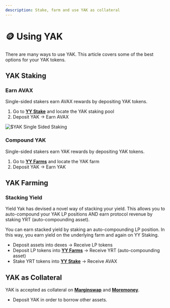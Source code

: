 ```yaml
---
description: Stake, farm and use YAK as collateral
---
```


# 🪙 Using YAK

There are many ways to use YAK. This article covers some of the best options for your YAK tokens.

## YAK Staking

### Earn AVAX

Single-sided stakers earn AVAX rewards by depositing YAK tokens.

1. Go to [**YY Stake**](https://yieldyak.com/stake) and locate the YAK staking pool
2. Deposit YAK -> Earn AVAX

![$YAK Single Sided Staking](<../.gitbook/assets/YAK SSS Pool.png>)

### Compound YAK

Single-sided stakers earn YAK rewards by depositing YAK tokens.

1. Go to [**YY Farms**](https://yieldyak.com/farms?platform=yak) and locate the YAK farm
2. Deposit YAK -> Earn YAK

## YAK Farming

### Stacking Yield

Yield Yak has devised a novel way of stacking your yield. This allows you to auto-compound your YAK LP positions AND earn protocol revenue by staking YRT (auto-compounding asset).

You can earn stacked yield by staking an auto-compounding LP position. In this way, you earn yield on the underlying farm and again on YY Staking.

* Deposit assets into dexes -> Receive LP tokens
* Deposit LP tokens into [**YY Farms**](https://yieldyak.com/farms) -> Receive YRT (auto-compounding asset)
* Stake YRT tokens into [**YY Stake**](https://yieldyak.com/stake) -> Receive AVAX

## YAK as Collateral

YAK is accepted as collateral on [**Marginswap**](https://marginswap.exchange/margin-account) and [**Moremoney**](https://app.moremoney.finance/).

* Deposit YAK in order to borrow other assets.
